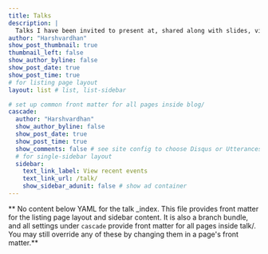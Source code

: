 ```yaml
---
title: Talks
description: |
  Talks I have been invited to present at, shared along with slides, videos, and other linkable resources. (under construction)
author: "Harshvardhan"
show_post_thumbnail: true
thumbnail_left: false
show_author_byline: false
show_post_date: true
show_post_time: true
# for listing page layout
layout: list # list, list-sidebar

# set up common front matter for all pages inside blog/
cascade:
  author: "Harshvardhan"
  show_author_byline: false
  show_post_date: true
  show_post_time: true
  show_comments: false # see site config to choose Disqus or Utterances
  # for single-sidebar layout
  sidebar:
    text_link_label: View recent events
    text_link_url: /talk/
    show_sidebar_adunit: false # show ad container
---
```


** No content below YAML for the talk _index. This file provides front matter for the listing page layout and sidebar content. It is also a branch bundle, and all settings under `cascade` provide front matter for all pages inside talk/. You may still override any of these by changing them in a page's front matter.**
